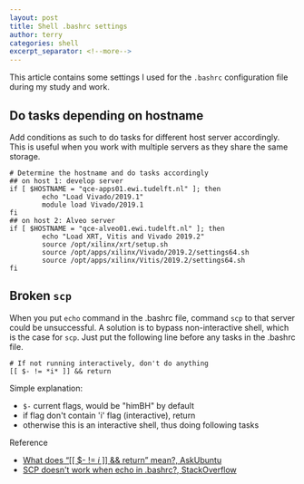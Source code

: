 ```yaml
---
layout: post
title: Shell .bashrc settings
author: terry
categories: shell
excerpt_separator: <!--more-->
---
```


This article contains some settings I used for the `.bashrc` configuration file during my study and work.
<!--more-->

## Do tasks depending on hostname

Add conditions as such to do tasks for different host server accordingly. This is useful when you work with multiple servers as they share the same storage.

```shell
# Determine the hostname and do tasks accordingly
## on host 1: develop server
if [ $HOSTNAME = "qce-apps01.ewi.tudelft.nl" ]; then
        echo "Load Vivado/2019.1"
        module load Vivado/2019.1
fi
## on host 2: Alveo server
if [ $HOSTNAME = "qce-alveo01.ewi.tudelft.nl" ]; then
        echo "Load XRT, Vitis and Vivado 2019.2"
        source /opt/xilinx/xrt/setup.sh
        source /opt/apps/xilinx/Vivado/2019.2/settings64.sh
        source /opt/apps/xilinx/Vitis/2019.2/settings64.sh
fi
```

## Broken `scp`

When you put `echo` command in the .bashrc file, command `scp` to that server could be unsuccessful. A solution is to bypass non-interactive shell, which is the case for `scp`. Just put the following line before any tasks in the .bashrc file.

```shell
# If not running interactively, don't do anything
[[ $- != *i* ]] && return
```

Simple explanation:

* `$-` current flags, would be "himBH" by default
* if flag don't contain 'i' flag (interactive), return
* otherwise this is an interactive shell, thus doing following tasks

Reference

* [What does “[[ $- != *i* ]] && return” mean?, AskUbuntu](https://askubuntu.com/questions/829069/what-does-i-return-mean)
* [SCP doesn't work when echo in .bashrc?, StackOverflow](https://stackoverflow.com/questions/12440287/scp-doesnt-work-when-echo-in-bashrc)
